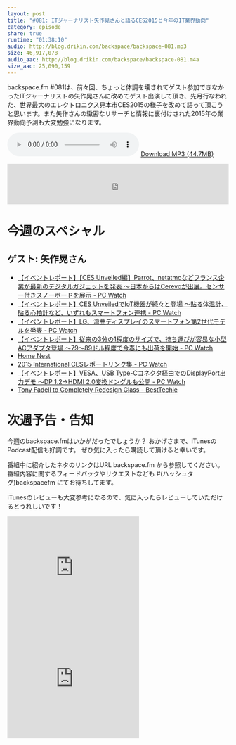 ```yaml
---
layout: post
title: "#081: ITジャーナリスト矢作晃さんと語るCES2015と今年のIT業界動向"
category: episode
share: true
runtime: "01:38:10"
audio: http://blog.drikin.com/backspace/backspace-081.mp3
size: 46,917,078
audio_aac: http://blog.drikin.com/backspace/backspace-081.m4a
size_aac: 25,090,159
---
```


backspace.fm #081は、前々回、ちょっと体調を壊されてゲスト参加できなかったITジャーナリストの矢作晃さんに改めてゲスト出演して頂き、先月行なわれた、世界最大のエレクトロニクス見本市CES2015の様子を改めて語って頂こうと思います。また矢作さんの緻密なリサーチと情報に裏付けされた2015年の業界動向予測も大変勉強になります。


<audio src="http://blog.drikin.com/backspace/backspace-081.mp3" controls preload></audio>
[Download MP3 (44.7MB)](http://blog.drikin.com/backspace/backspace-081.mp3)

<iframe src="http://backspace.fm/subscribes.html" width="100%" height="92" scrolling="no" frameborder="0"></iframe>

# 今週のスペシャル

## ゲスト: 矢作晃さん

* [【イベントレポート】【CES Unveiled編】Parrot、netatmoなどフランス企業が最新のデジタルガジェットを発表 ～日本からはCerevoが出展。センサー付きスノーボードを展示 - PC Watch](http://pc.watch.impress.co.jp/docs/news/event/20150106_682497.html)
* [【イベントレポート】CES UnveiledでIoT機器が続々と登場 ～貼る体温計、貼る心拍計など、いずれもスマートフォン連携 - PC Watch](http://pc.watch.impress.co.jp/docs/news/event/20150105_682466.html)
* [【イベントレポート】LG、湾曲ディスプレイのスマートフォン第2世代モデルを発表 - PC Watch](http://pc.watch.impress.co.jp/docs/news/event/20150106_682508.html)
* [【イベントレポート】従来の3分の1程度のサイズで、持ち運びが容易な小型ACアダプタ登場 ～79～89ドル程度で今春にも出荷を開始 - PC Watch](http://pc.watch.impress.co.jp/docs/news/event/20150113_683360.html)
* [Home Nest](https://nest.com/)
* [2015 International CESレポートリンク集 - PC Watch](http://pc.watch.impress.co.jp/backno/event/index_c105s3126.html)
* [【イベントレポート】VESA、USB Type-Cコネクタ経由でのDisplayPort出力デモ ～DP 1.2→HDMI 2.0変換ドングルも公開 - PC Watch](http://pc.watch.impress.co.jp/docs/news/event/20150113_683353.html)
* [Tony Fadell to Completely Redesign Glass - BestTechie](http://www.besttechie.com/2015/02/06/tony-fadell-to-completely-redesign-glass/)

# 次週予告・告知

今週のbackspace.fmはいかがだったでしょうか？
おかげさまで、iTunesのPodcast配信も好調です。
ぜひ気に入ったら購読して頂けると幸いです。

番組中に紹介したネタのリンクはURL backspace.fm から参照してください。
番組内容に関するフィードバックやリクエストなども #(ハッシュタグ)backspacefm にてお待ちしてます。

iTunesのレビューも大変参考になるので、気に入ったらレビューしていただけるとうれしいです！

<iframe src="http://rcm-fe.amazon-adsystem.com/e/cm?t=driftking-22&o=9&p=12&l=bn1&mode=videogames-jp&browse=637394&fc1=000000&lt1=_blank&lc1=3366FF&bg1=FFFFFF&f=ifr" marginwidth="0" marginheight="0" width="300" height="252" border="0" frameborder="0" style="border:none;" scrolling="no"></iframe>
<iframe src="http://rcm-fe.amazon-adsystem.com/e/cm?t=driftking-22&o=9&p=12&l=bn1&mode=computers-jp&browse=2127209081&fc1=000000&lt1=_blank&lc1=3366FF&bg1=FFFFFF&f=ifr" marginwidth="0" marginheight="0" width="300" height="252" border="0" frameborder="0" style="border:none;" scrolling="no"></iframe>
